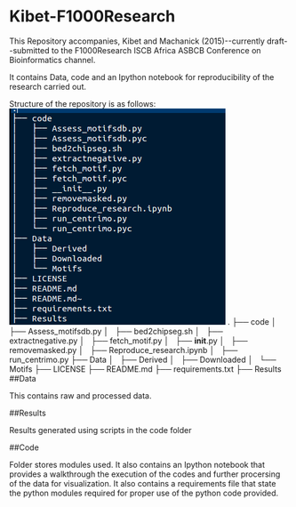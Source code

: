 # Kibet-F1000Research
This Repository accompanies, Kibet and Machanick (2015)--currently draft--submitted to the F1000Research ISCB 
Africa ASBCB Conference on Bioinformatics channel.

It contains Data, code and an Ipython notebook for reproducibility of the research carried out. 

Structure of the repository is as follows:
![alt tag](Project_structure.png)
.
├── code
│   ├── Assess_motifsdb.py
│   ├── bed2chipseg.sh
│   ├── extractnegative.py
│   ├── fetch_motif.py
│   ├── __init__.py
│   ├── removemasked.py
│   ├── Reproduce_research.ipynb
│   ├── run_centrimo.py
├── Data
│   ├── Derived
│   ├── Downloaded
│   └── Motifs
├── LICENSE
├── README.md
├── requirements.txt
├── Results
##Data

This contains raw and processed data. 

##Results

Results generated using scripts in the code folder

##Code

Folder stores modules used. It also contains an Ipython notebook that provides a walkthrough the execution of 
the codes and further procersing of the data for visualization. It also contains a requirements file that state the 
python modules required for proper use of the python code provided.  


